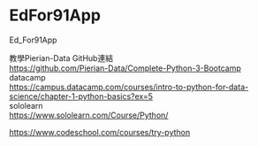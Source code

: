 # EdFor91App
Ed_For91App


教學Pierian-Data GitHub連結  
https://github.com/Pierian-Data/Complete-Python-3-Bootcamp   
datacamp  
https://campus.datacamp.com/courses/intro-to-python-for-data-science/chapter-1-python-basics?ex=5   
sololearn  
https://www.sololearn.com/Course/Python/  

https://www.codeschool.com/courses/try-python  
